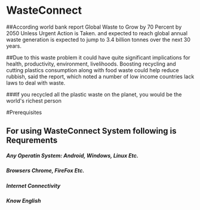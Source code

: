 # WasteConnect
##According world bank report  Global Waste to Grow by 70 Percent by 2050 Unless Urgent Action is Taken. and expected to reach global annual waste generation is expected to jump to 3.4 billion tonnes over the next 30 years.

##Due to this waste problem  it could have quite significant implications for health, productivity, environment, livelihoods. Boosting recycling and cutting plastics consumption along with food waste could help reduce rubbish, said the report, which noted a number of low income countries lack laws to deal with waste.


###If you recycled all the plastic waste on the planet, you would be the world's richest person

#Prerequisites

## For using WasteConnect System following is Requrements

##### Any Operatin System: Android, Windows, Linux Etc.
##### Browsers Chrome, FireFox Etc.
##### Internet Connectivity
##### Know English




